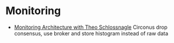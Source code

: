 # Monitoring

- [Monitoring Architecture with Theo Schlossnagle](circonus) Circonus drop consensus, use broker and store histogram instead of raw data
